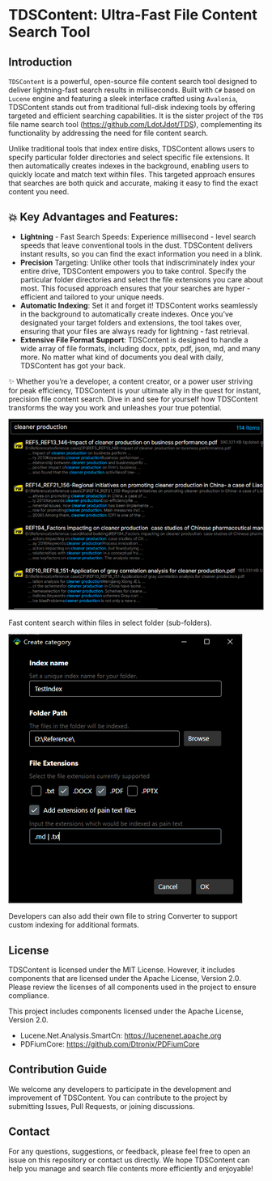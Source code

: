 # TDSContent: Ultra-Fast File Content Search Tool

## Introduction
`TDSContent` is a powerful, open-source file content search tool designed to deliver lightning-fast search results in milliseconds. Built with `C#` based on `Lucene` engine and featuring a sleek interface crafted using `Avalonia`, TDSContent stands out from traditional full-disk indexing tools by offering targeted and efficient searching capabilities. It is the sister project of the `TDS` file name search tool (https://github.com/LdotJdot/TDS), complementing its functionality by addressing the need for file content search.

Unlike traditional tools that index entire disks, TDSContent allows users to specify particular folder directories and select specific file extensions. It then automatically creates indexes in the background, enabling users to quickly locate and match text within files. This targeted approach ensures that searches are both quick and accurate, making it easy to find the exact content you need.

## 💥 Key Advantages and Features:
* **Lightning** - Fast Search Speeds: Experience millisecond - level search speeds that leave conventional tools in the dust. TDSContent delivers instant results, so you can find the exact information you need in a blink.
* **Precision** Targeting: Unlike other tools that indiscriminately index your entire drive, TDSContent empowers you to take control. Specify the particular folder directories and select the file extensions you care about most. This focused approach ensures that your searches are hyper - efficient and tailored to your unique needs.
* **Automatic Indexing**: Set it and forget it! TDSContent works seamlessly in the background to automatically create indexes. Once you’ve designated your target folders and extensions, the tool takes over, ensuring that your files are always ready for lightning - fast retrieval.
* **Extensive File Format Support**: TDSContent is designed to handle a wide array of file formats, including docx, pptx, pdf, json, md, and many more. No matter what kind of documents you deal with daily, TDSContent has got your back.

✨ Whether you’re a developer, a content creator, or a power user striving for peak efficiency, TDSContent is your ultimate ally in the quest for instant, precision file content search. Dive in and see for yourself how TDSContent transforms the way you work and unleashes your true potential.

![image](./results.png)

Fast content search within files in select folder (sub-folders).

![image](./addFolder.png)

Developers can also add their own file to string Converter to support custom indexing for additional formats.

## License
TDSContent is licensed under the MIT License. However, it includes components that are licensed under the Apache License, Version 2.0. Please review the licenses of all components used in the project to ensure compliance.

This project includes components licensed under the Apache License, Version 2.0.
- Lucene.Net.Analysis.SmartCn: https://lucenenet.apache.org
- PDFiumCore: https://github.com/Dtronix/PDFiumCore

## Contribution Guide
We welcome any developers to participate in the development and improvement of TDSContent. You can contribute to the project by submitting Issues, Pull Requests, or joining discussions.

## Contact
For any questions, suggestions, or feedback, please feel free to open an issue on this repository or contact us directly.
We hope TDSContent can help you manage and search file contents more efficiently and enjoyable!
